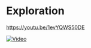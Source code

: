 # Exploration

https://youtu.be/1evYQWS50DE

[![Video](https://youtu.be/1evYQWS50DE/0.jpg)](https://youtu.be/1evYQWS50DE)
